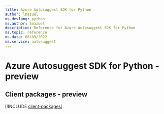 ```yaml
---
title: Azure Autosuggest SDK for Python
author: lmazuel
ms.devlang: python
ms.author: lmazuel
description: Reference for Azure Autosuggest SDK for Python
ms.topic: reference
ms.data: 08/09/2022
ms.service: autosuggest
---
```

# Azure Autosuggest SDK for Python - preview

## Client packages - preview
[!INCLUDE [client-packages](autosuggest-client-index.md)]
